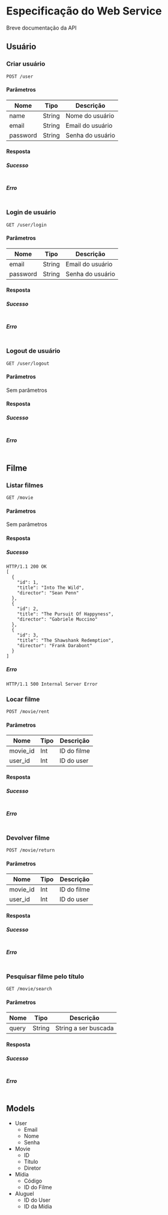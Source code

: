# Especificação do Web Service

Breve documentação da API

## Usuário

### Criar usuário

	POST /user

#### Parâmetros

| Nome       | Tipo      | Descrição                            |
|------------|-----------|--------------------------------------|
| name		   | String    |  Nome do usuário                     |
| email	   | String    |  Email do usuário                    |
| password   | String    |  Senha do usuário                    |

#### Resposta

##### Sucesso

```
```

##### Erro

```
```

### Login de usuário

	GET /user/login

#### Parâmetros

| Nome       | Tipo      | Descrição                            |
|------------|-----------|--------------------------------------|
| email	   | String    | Email do usuário                     |
| password   | String    | Senha do usuário                     |

#### Resposta

##### Sucesso

```
```

##### Erro

```
```

### Logout de usuário

	GET /user/logout

#### Parâmetros

Sem parâmetros

#### Resposta

##### Sucesso

```
```

##### Erro

```
```


## Filme

### Listar filmes

	GET /movie

#### Parâmetros

Sem parâmetros

#### Resposta

##### Sucesso

```
HTTP/1.1 200 OK
[
  {
    "id": 1,
    "title": "Into The Wild",
    "director": "Sean Penn"
  },
  {
    "id": 2,
    "title": "The Pursuit Of Happyness",
    "director": "Gabriele Muccino"
  },
  {
    "id": 3,
    "title": "The Shawshank Redemption",
    "director": "Frank Darabont"
  }
]
```

##### Erro

```
HTTP/1.1 500 Internal Server Error
```

### Locar filme

	POST /movie/rent

#### Parâmetros

| Nome       | Tipo      | Descrição                            |
|------------|-----------|--------------------------------------|
| movie_id   | Int       | ID do filme                          |
| user_id	   | Int       | ID do user                           |

#### Resposta

##### Sucesso

```
```

##### Erro

```
```

### Devolver filme

	POST /movie/return

#### Parâmetros

| Nome       | Tipo      | Descrição                            |
|------------|-----------|--------------------------------------|
| movie_id   | Int       | ID do filme                          |
| user_id	   | Int       | ID do user                           |

#### Resposta

##### Sucesso

```
```

##### Erro

```
```

### Pesquisar filme pelo título

	GET /movie/search

#### Parâmetros

| Nome       | Tipo      | Descrição                            |
|------------|-----------|--------------------------------------|
| query      | String    | String a ser buscada                 |

#### Resposta

##### Sucesso

```
```

##### Erro

```
```

## Models

- User
	- Email
	- Nome
	- Senha
- Movie
	- ID
	- Título
	- Diretor
- Mídia
	- Código
	- ID do Filme
- Aluguel
	- ID do User
	- ID da Mídia
